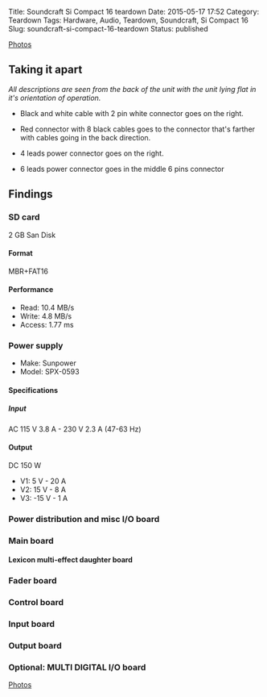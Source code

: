 Title: Soundcraft Si Compact 16 teardown
Date: 2015-05-17 17:52
Category: Teardown
Tags: Hardware, Audio, Teardown, Soundcraft, Si Compact 16
Slug: soundcraft-si-compact-16-teardown
Status: published

[Photos](https://goo.gl/photos/Tq6DEgYVoqTKaKYu7)

Taking it apart
---------------

*All descriptions are seen from the back of the unit with the unit lying
flat in it's orientation of operation.*

-   Black and white cable with 2 pin white connector goes on the right.

-   Red connector with 8 black cables goes to the connector that's
    farther with cables going in the back direction.

-   4 leads power connector goes on the right.

-   6 leads power connector goes in the middle 6 pins connector

Findings
--------

### SD card

2 GB San Disk

#### Format

MBR+FAT16

#### Performance

-   Read: 10.4 MB/s
-   Write: 4.8 MB/s
-   Access: 1.77 ms

### Power supply

-   Make: Sunpower
-   Model: SPX-0593

#### Specifications

##### Input

AC 115 V 3.8 A - 230 V 2.3 A (47-63 Hz)

#### Output

DC 150 W

-   V1: 5 V - 20 A
-   V2: 15 V - 8 A
-   V3: -15 V - 1 A

### Power distribution and misc I/O board

### Main board

#### Lexicon multi-effect daughter board

### Fader board

### Control board

### Input board

### Output board

### Optional: MULTI DIGITAL I/O board

[Photos](https://goo.gl/photos/jMU3zhXQ7ojWFvGQ8)
